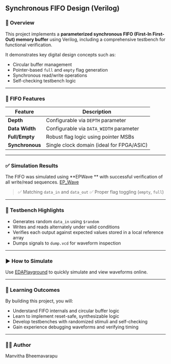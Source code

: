
## Synchronous FIFO Design (Verilog)

### 🔧 Overview

This project implements a **parameterized synchronous FIFO (First-In First-Out) memory buffer** using Verilog, including a comprehensive testbench for functional verification.

It demonstrates key digital design concepts such as:

* Circular buffer management
* Pointer-based `full` and `empty` flag generation
* Synchronous read/write operations
* Self-checking testbench logic


---



### 📐 FIFO Features

| Feature         | Description                               |
| --------------- | ----------------------------------------- |
| **Depth**       | Configurable via `DEPTH` parameter        |
| **Data Width**  | Configurable via `DATA_WIDTH` parameter   |
| **Full/Empty**  | Robust flag logic using pointer MSBs      |
| **Synchronous** | Single clock domain (ideal for FPGA/ASIC) |

---

### ✅ Simulation Results

The FIFO was simulated using **EPWave ** with successful verification of all write/read sequences.
[EP_Wave]()

> ✅ Matching `data_in` and `data_out`
> ✅ Proper flag toggling (`empty`, `full`)


---

### 🧪 Testbench Highlights

* Generates random `data_in` using `$random`
* Writes and reads alternately under valid conditions
* Verifies each output against expected values stored in a local reference array
* Dumps signals to `dump.vcd` for waveform inspection

---

### ▶️ How to Simulate




   Use [EDAPlayground](https://www.edaplayground.com/) to quickly simulate and view waveforms online.

---

### 📌 Learning Outcomes

By building this project, you will:

* Understand FIFO internals and circular buffer logic
* Learn to implement reset-safe, synthesizable logic
* Develop testbenches with randomized stimuli and self-checking
* Gain experience debugging waveforms and verifying timing

---

### 👨‍💻 Author
Manvitha Bheemavarapu
